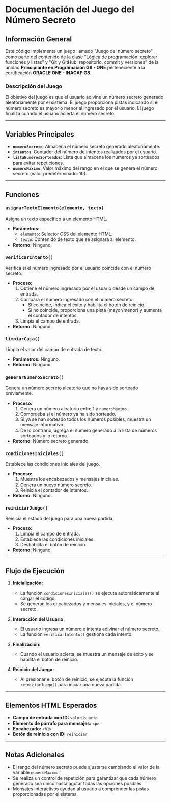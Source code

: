 # Documentación del Juego del Número Secreto

## Información General
Este código implementa un juego llamado "Juego del número secreto" como parte del contenido de la clase "Lógica de programación: explorar funciones y listas" y "Git y GitHub: repositorio, commit y versiones" de la unidad **Principiante en Programación G8 - ONE** perteneciente a la certificación **ORACLE ONE - INACAP G8**.

### Descripción del Juego
El objetivo del juego es que el usuario adivine un número secreto generado aleatoriamente por el sistema. El juego proporciona pistas indicando si el número secreto es mayor o menor al ingresado por el usuario. El juego finaliza cuando el usuario acierta el número secreto.

---

## Variables Principales

- **`numeroSecreto`**: Almacena el número secreto generado aleatoriamente.
- **`intentos`**: Contador del número de intentos realizados por el usuario.
- **`listaNumerosSorteados`**: Lista que almacena los números ya sorteados para evitar repeticiones.
- **`numeroMaximo`**: Valor máximo del rango en el que se genera el número secreto (valor predeterminado: 10).

---

## Funciones

### `asignarTextoElemento(elemento, texto)`
Asigna un texto específico a un elemento HTML.
- **Parámetros:**
  - `elemento`: Selector CSS del elemento HTML.
  - `texto`: Contenido de texto que se asignará al elemento.
- **Retorno:** Ninguno.

### `verificarIntento()`
Verifica si el número ingresado por el usuario coincide con el número secreto.
- **Proceso:**
  1. Obtiene el número ingresado por el usuario desde un campo de entrada.
  2. Compara el número ingresado con el número secreto:
     - Si coincide, indica el éxito y habilita el botón de reinicio.
     - Si no coincide, proporciona una pista (mayor/menor) y aumenta el contador de intentos.
  3. Limpia el campo de entrada.
- **Retorno:** Ninguno.

### `limpiarCaja()`
Limpia el valor del campo de entrada de texto.
- **Parámetros:** Ninguno.
- **Retorno:** Ninguno.

### `generarNumeroSecreto()`
Genera un número secreto aleatorio que no haya sido sorteado previamente.
- **Proceso:**
  1. Genera un número aleatorio entre 1 y `numeroMaximo`.
  2. Comprueba si el número ya ha sido sorteado.
  3. Si ya se han sorteado todos los números posibles, muestra un mensaje informativo.
  4. De lo contrario, agrega el número generado a la lista de números sorteados y lo retorna.
- **Retorno:** Número secreto generado.

### `condicionesIniciales()`
Establece las condiciones iniciales del juego.
- **Proceso:**
  1. Muestra los encabezados y mensajes iniciales.
  2. Genera un nuevo número secreto.
  3. Reinicia el contador de intentos.
- **Retorno:** Ninguno.

### `reiniciarJuego()`
Reinicia el estado del juego para una nueva partida.
- **Proceso:**
  1. Limpia el campo de entrada.
  2. Establece las condiciones iniciales.
  3. Deshabilita el botón de reinicio.
- **Retorno:** Ninguno.

---

## Flujo de Ejecución
1. **Inicialización:**
   - La función `condicionesIniciales()` se ejecuta automáticamente al cargar el código.
   - Se generan los encabezados y mensajes iniciales, y el número secreto.

2. **Interacción del Usuario:**
   - El usuario ingresa un número e intenta adivinar el número secreto.
   - La función `verificarIntento()` gestiona cada intento.

3. **Finalización:**
   - Cuando el usuario acierta, se muestra un mensaje de éxito y se habilita el botón de reinicio.

4. **Reinicio del Juego:**
   - Al presionar el botón de reinicio, se ejecuta la función `reiniciarJuego()` para iniciar una nueva partida.

---

## Elementos HTML Esperados
- **Campo de entrada con ID:** `valorUsuario`
- **Elemento de párrafo para mensajes:** `<p>`
- **Encabezado:** `<h1>`
- **Botón de reinicio con ID:** `reiniciar`

---

## Notas Adicionales
- El rango del número secreto puede ajustarse cambiando el valor de la variable `numeroMaximo`.
- Se realiza un control de repetición para garantizar que cada número generado sea único hasta agotar todas las opciones posibles.
- Mensajes interactivos ayudan al usuario a comprender las pistas proporcionadas por el sistema.
